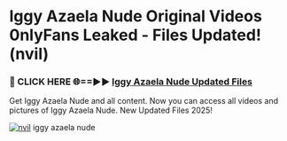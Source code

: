 # Iggy Azaela Nude Original Videos 0nlyFans Leaked - Files Updated! (nvil)

<h3>🔴 CLICK HERE 🌐==►► <a href="https://tinyurl.com/ms9xzufz" rel="nofollow">Iggy Azaela Nude Updated Files</a></h3>

Get Iggy Azaela Nude and all content. Now you can access all videos and pictures of Iggy Azaela Nude. New Updated Files 2025!

[![nvil](https://i.imgur.com/PQ7UWWw.gif)](https://tinyurl.com/ms9xzufz)
iggy azaela nude